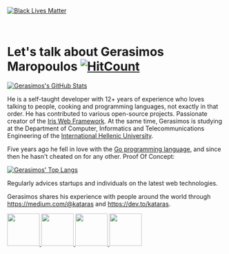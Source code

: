 [![Black Lives Matter](https://iris-go.com/images/blacklivesmatter_banner.png)](https://support.eji.org/give/153413/#!/donation/checkout)

<br/>

# Let's talk about Gerasimos Maropoulos [![HitCount](https://hits.dwyl.com/kataras/kataras.svg)](https://hits.dwyl.com/kataras/kataras)

[![Gerasimos's GitHub Stats](https://github-readme-stats.vercel.app/api?username=kataras&show_icons=false&theme=algolia)](https://bit.ly/2DRJEXJ)

He is a self-taught developer with 12+ years of experience who loves talking to people, cooking and programming languages, not exactly in that order. He has contributed to various open-source projects. Passionate creator of the [Iris Web Framework](https://iris-go.com/testimonials/). At the same time, Gerasimos is studying at the Department of Computer, Informatics and Telecommunications Engineering of the [International Hellenic University](https://www.linkedin.com/school/international-hellenic-university/).

Five years ago he fell in love with the [Go programming language](https://golang.org), and since then he hasn't cheated on for any other. Proof Of Concept:

[![Gerasimos' Top Langs](https://github-readme-stats.vercel.app/api/top-langs/?username=kataras&layout=compact&theme=algolia)](https://bit.ly/2DRJEXJ)

Regularly advices startups and individuals on the latest web technologies.

<!-- <a href="https://bit.ly/2DRJEXJ" target="_new">
  <img align="left" src="https://github-readme-stats.vercel.app/api?username=kataras&show_icons=true&theme=default" />
</a>

<a href="https://bit.ly/2DRJEXJ" target="_new">
  <img align="left" src="https://github-readme-stats.vercel.app/api/top-langs/?username=kataras&layout=compact" />
</a> -->



<!-- - [Iris Web Framework](https://github.com/kataras/iris)
- [HTTP/2 2020 Server Benchmarking tool](https://github.com/kataras/server-benchmarks)
- [Websocket Framework written in Go](https://github.com/kataras/neffos)
- [Fast and light HTTP router for Go](https://github.com/kataras/muxie)
- [Go-idiomatic View Engine](https://github.com/kataras/blocks)
- [Public URLs for exposing your local web server](https://github.com/kataras/tunnel)
- [Flexible and easy to use HTTP File Server for Go](https://github.com/kataras/httpfs)
- [Semver versioning for your Go APIs](https://github.com/kataras/versioning)
- [Sitemap Protocol implementation for Go](https://github.com/kataras/sitemap)
- [Use HTTP verbs in places where the client doesn't support it](https://github.com/kataras/methodoverride)
- [Logging Go Applications](https://github.com/kataras/golog)
- [The one and only hCaptcha package for Go](https://github.com/kataras/hcaptcha)
- [Unique Identifier for each HTTP request](https://github.com/kataras/requestid)
- [Extract the real HTTP client's Remote IP Address](https://github.com/kataras/realip)
- [Compression for Go (web) applications](https://github.com/kataras/compress)
- [Localization and internationalization support for Go](https://github.com/kataras/i18n) -->

Gerasimos shares his experience with people around the world through https://medium.com/@kataras and https://dev.to/kataras.

<p>
  <a href="https://bit.ly/2DziHIH" target="_blank">
    <img with="75" style="width:75px;max-width:75px;height:75px" height="75" src="https://raw.githubusercontent.com/kataras/kataras/master/dev_to_top7-badge.png" />
  </a>

  <a href="https://bit.ly/3is7GaL" target="_blank">
    <img with="75" style="width:75px;max-width:75px;height:75px" height="75" src="https://raw.githubusercontent.com/kataras/kataras/master/dev_to_3yearclub.png" />
  </a>

  <a href="https://bit.ly/3itibeh" target="_blank">
    <img with="75" style="width:75px;max-width:75px;height:75px" height="75" src="https://raw.githubusercontent.com/kataras/kataras/master/dev_to_2yearclub.png" />
  </a>

  <a href="https://bit.ly/2PzfhIr" target="_blank">
    <img with="75" style="width:75px;max-width:75px;height:75px" height="75" src="https://raw.githubusercontent.com/kataras/kataras/master/dev_to_1yearclub.png" />
  </a>
</p>

<!-- - [Go vs .NET Core in terms of HTTP performance](https://medium.com/hackernoon/go-vs-net-core-in-terms-of-http-performance-7535a61b67b8)
- [Iris Go vs .NET Core Kestrel in terms of HTTP performance](https://medium.com/hackernoon/iris-go-vs-net-core-kestrel-in-terms-of-http-performance-806195dc93d5)
- [How to Turn an Android Device into a Web Server](https://twitter.com/ThePracticalDev/status/892022594031017988)
- [A URL Shortener Service using Go, Iris and Bolt](https://dev.to/kataras/a-url-shortener-service-using-go-iris-and-bolt-3h9m)
- [A Todo MVC Application using Iris and Vue.js](https://medium.com/hackernoon/a-todo-mvc-application-using-iris-and-vue-js-5019ff870064)
- [How to build a file upload form using DropzoneJS and Go](https://medium.com/hackernoon/how-to-build-a-file-upload-form-using-dropzonejs-and-go-8fb9f258a991)
- [How to display existing files on server using DropzoneJS and Go](https://medium.com/hackernoon/how-to-display-existing-files-on-server-using-dropzonejs-and-go-53e24b57ba19) -->

<!-- <br/>
He is always available for you...

<br/><br/>

[![LinkedIn](https://raw.githubusercontent.com/kataras/kataras/master/linkedin-icon.png)](https://www.linkedin.com/in/gerasimos-maropoulos/) &nbsp;&nbsp; [![Twitter](https://raw.githubusercontent.com/kataras/kataras/master/twitter-icon.png)](https://twitter.com/makismaropoulos) -->
